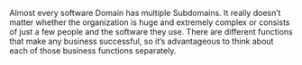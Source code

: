 Almost every software Domain has multiple Subdomains. It really doesn’t matter whether the organization is huge and extremely complex or consists of just a few people and the software they use. There are different functions that make any business successful, so it’s advantageous to think about each of those business functions separately.
